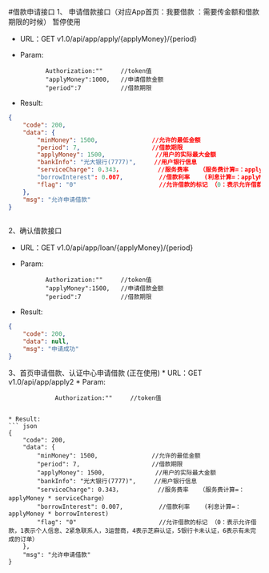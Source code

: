 #借款申请接口
1、 申请借款接口（对应App首页：我要借款 ：需要传金额和借款期限的时候）  暂停使用
   * URL：GET v1.0/api/app/apply/{applyMoney}/{period}
   * Param:
   
                Authorization:""     //token值                
	            "applyMoney":1000,   //申请借款金额
	            "period":7           //借款期限
	            
   * Result:
   ``` json  
   {
       "code": 200,
       "data": {
           "minMoney": 1500,               //允许的最低金额
           "period": 7,                    //借款期限
           "applyMoney": 1500,              //用户的实际最大金额
           "bankInfo": "光大银行(7777)",     //用户银行信息
           "serviceCharge": 0.343，          //服务费率   （服务费计算=：applyMoney * serviceCharge）
           "borrowInterest": 0.007,          //借款利率    (利息计算=：applyMoney * borrowInterest)
           "flag": "0"                       //允许借款的标记 （0：表示允许借款，1表示个人信息、2紧急联系人，3运营商，4表示芝麻认证，5银行卡未认证，6表示有未完成的订单,7表示申请失败）          
       },
       "msg": "允许申请借款"
   }
    
  ``` 
2、确认借款接口
   * URL：GET v1.0/api/app/loan/{applyMoney}/{period}
   * Param:
   
                Authorization:""     //token值
	            "applyMoney":1500,   //申请借款金额
	            "period":7           //借款期限
	            
   * Result:
   ``` json  
   {
       "code": 200,
       "data": null,
       "msg": "申请成功"
   }
   ```
 3、首页申请借款、认证中心申请借款  (正在使用)
    * URL：GET v1.0/api/app/apply2
    * Param:
    
                 Authorization:""     //token值
              
 	            
    * Result:
    ``` json  
    {
        "code": 200,
        "data": {
            "minMoney": 1500,               //允许的最低金额
            "period": 7,                    //借款期限
            "applyMoney": 1500,              //用户的实际最大金额
            "bankInfo": "光大银行(7777)",     //用户银行信息
            "serviceCharge": 0.343，          //服务费率   （服务费计算=：applyMoney * serviceCharge）
            "borrowInterest": 0.007,          //借款利率    (利息计算=：applyMoney * borrowInterest)
            "flag": "0"                       //允许借款的标记 （0：表示允许借款，1表示个人信息、2紧急联系人，3运营商，4表示芝麻认证，5银行卡未认证，6表示有未完成的订单）          
        },
        "msg": "允许申请借款"
    }
     
   ``` 
 